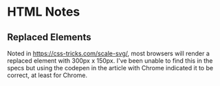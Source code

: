 # HTML Notes


## Replaced Elements

Noted in https://css-tricks.com/scale-svg/, most browsers will render a replaced
element with 300px x 150px.  I've been unable to find this in the specs but
using the codepen in the article with Chrome indicated it to be correct, at
least for Chrome.
